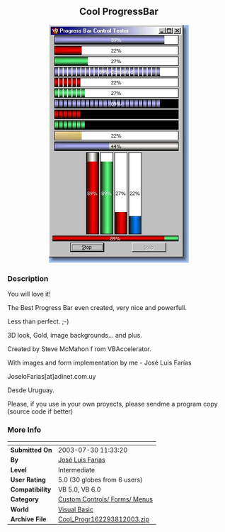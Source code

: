 ﻿<div align="center">

## Cool ProgressBar

<img src="PIC2003812325394688.jpg">
</div>

### Description

You will love it!

The Best Progress Bar even created, very nice and powerfull.

Less than perfect. ;-)

3D look, Gold, image backgrounds... and plus.

Created by Steve McMahon f rom VBAccelerator.

With images and form implementation by me - José Luis Farías

JoseloFarias[at]adinet.com.uy

Desde Uruguay.

Please, if you use in your own proyects, please sendme a program copy (source code if better)
 
### More Info
 


<span>             |<span>
---                |---
**Submitted On**   |2003-07-30 11:33:20
**By**             |[José Luis Farías](https://github.com/Planet-Source-Code/PSCIndex/blob/master/ByAuthor/jos-luis-far-as.md)
**Level**          |Intermediate
**User Rating**    |5.0 (30 globes from 6 users)
**Compatibility**  |VB 5\.0, VB 6\.0
**Category**       |[Custom Controls/ Forms/  Menus](https://github.com/Planet-Source-Code/PSCIndex/blob/master/ByCategory/custom-controls-forms-menus__1-4.md)
**World**          |[Visual Basic](https://github.com/Planet-Source-Code/PSCIndex/blob/master/ByWorld/visual-basic.md)
**Archive File**   |[Cool\_Progr162293812003\.zip](https://github.com/Planet-Source-Code/jos-luis-far-as-cool-progressbar__1-47326/archive/master.zip)








